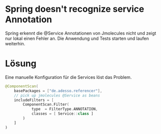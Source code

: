 # Spring doesn't recognize service Annotation

Spring erkennt die @Service Annotationen von Jmolecules nicht und zeigt nur lokal einen Fehler an. Die Anwendung und Tests starten 
und laufen weiterhin. 

# Lösung

Eine manuelle Konfiguration für die Services löst das Problem.

```kotlin
@ComponentScan(
    basePackages = ["de.adesso.referencer"],
    // pick up jmolecules @Service as beans
    includeFilters = [
        ComponentScan.Filter(
            type  = FilterType.ANNOTATION,
            classes = [ Service::class ]
        )
    ]
)
```